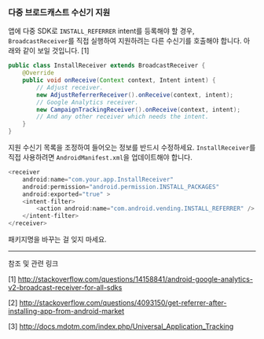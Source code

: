 ### 다중 브로드캐스트 수신기 지원

앱에 다중 SDK로 `INSTALL_REFERRER` intent를 등록해야 할 경우, `BroadcastReceiver`를 직접 실행하여 지원하려는 다른 수신기를 호출해야 합니다. 아래와 같이 보일 것입니다. [1]

```java
public class InstallReceiver extends BroadcastReceiver {
    @Override
    public void onReceive(Context context, Intent intent) {
        // Adjust receiver.
        new AdjustReferrerReceiver().onReceive(context, intent);
        // Google Analytics receiver.
        new CampaignTrackingReceiver().onReceive(context, intent);
        // And any other receiver which needs the intent.
    }
}
```

지원 수신기 목록을 조정하여 들어오는 정보를 반드시 수정하세요. `InstallReceiver`를 직접 사용하려면 `AndroidManifest.xml`을 업데이트해야 합니다.

```java
<receiver
    android:name="com.your.app.InstallReceiver"
    android:permission="android.permission.INSTALL_PACKAGES"
    android:exported="true" >
    <intent-filter>
        <action android:name="com.android.vending.INSTALL_REFERRER" />
    </intent-filter>
</receiver>
```

패키지명을 바꾸는 걸 잊지 마세요.

------------------------------------

참조 및 관련 링크

[1] http://stackoverflow.com/questions/14158841/android-google-analytics-v2-broadcast-receiver-for-all-sdks

[2] http://stackoverflow.com/questions/4093150/get-referrer-after-installing-app-from-android-market

[3] http://docs.mdotm.com/index.php/Universal_Application_Tracking
